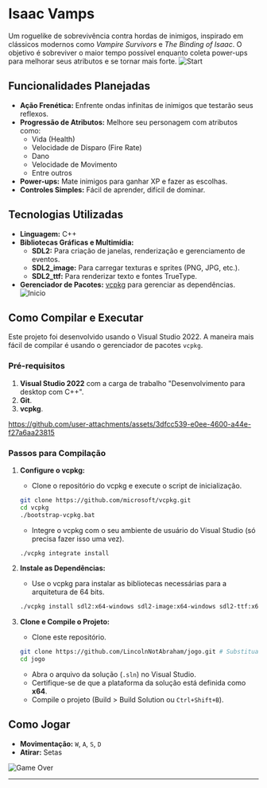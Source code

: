# Isaac Vamps

Um roguelike de sobrevivência contra hordas de inimigos, inspirado em clássicos modernos como *Vampire Survivors* e *The Binding of Isaac*. O objetivo é sobreviver o maior tempo possível enquanto coleta power-ups para melhorar seus atributos e se tornar mais forte.
![Start](https://github.com/user-attachments/assets/b03bdd61-f7ca-4c49-99bf-2ac1bb65eabb)

## Funcionalidades Planejadas
*   **Ação Frenética:** Enfrente ondas infinitas de inimigos que testarão seus reflexos.
*   **Progressão de Atributos:** Melhore seu personagem com atributos como:
    *   Vida (Health)
    *   Velocidade de Disparo (Fire Rate)
    *   Dano
    *   Velocidade de Movimento
    *   Entre outros
*   **Power-ups:** Mate inimigos para ganhar XP e fazer as escolhas.
*   **Controles Simples:** Fácil de aprender, difícil de dominar.

## Tecnologias Utilizadas
*   **Linguagem:** C++
*   **Bibliotecas Gráficas e Multimídia:**
    *   **SDL2:** Para criação de janelas, renderização e gerenciamento de eventos.
    *   **SDL2_image:** Para carregar texturas e sprites (PNG, JPG, etc.).
    *   **SDL2_ttf:** Para renderizar texto e fontes TrueType.
*   **Gerenciador de Pacotes:** [vcpkg](https://github.com/microsoft/vcpkg) para gerenciar as dependências.
![Inicio](https://github.com/user-attachments/assets/268c6db9-6995-42b8-b60a-d9dcd69dc197)

## Como Compilar e Executar

Este projeto foi desenvolvido usando o Visual Studio 2022. A maneira mais fácil de compilar é usando o gerenciador de pacotes `vcpkg`.

### Pré-requisitos
1.  **Visual Studio 2022** com a carga de trabalho "Desenvolvimento para desktop com C++".
2.  **Git**.
3.  **vcpkg**.



https://github.com/user-attachments/assets/3dfcc539-e0ee-4600-a44e-f27a6aa23815




### Passos para Compilação
1.  **Configure o vcpkg:**
    *   Clone o repositório do vcpkg e execute o script de inicialização.
    ```bash
    git clone https://github.com/microsoft/vcpkg.git
    cd vcpkg
    ./bootstrap-vcpkg.bat
    ```
    *   Integre o vcpkg com o seu ambiente de usuário do Visual Studio (só precisa fazer isso uma vez).
    ```bash
    ./vcpkg integrate install
    ```

2.  **Instale as Dependências:**
    *   Use o vcpkg para instalar as bibliotecas necessárias para a arquitetura de 64 bits.
    ```bash
    ./vcpkg install sdl2:x64-windows sdl2-image:x64-windows sdl2-ttf:x64-windows
    ```

3.  **Clone e Compile o Projeto:**
    *   Clone este repositório.
    ```bash
    git clone https://github.com/LincolnNotAbraham/jogo.git # Substitua pelo URL correto se for diferente
    cd jogo
    ```
    *   Abra o arquivo da solução (`.sln`) no Visual Studio.
    *   Certifique-se de que a plataforma da solução está definida como **x64**.
    *   Compile o projeto (Build > Build Solution ou `Ctrl+Shift+B`).

## Como Jogar
*   **Movimentação:** `W`, `A`, `S`, `D`
*   **Atirar:** Setas

  ![Game Over](https://github.com/user-attachments/assets/78032283-01b7-4513-bbb9-f21002164eec)

---
